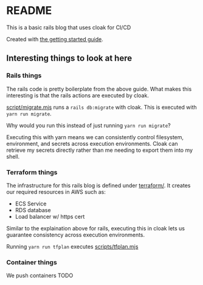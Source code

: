 # README

This is a basic rails blog that uses cloak for CI/CD

Created with [the getting started guide](https://guides.rubyonrails.org/getting_started.html).

## Interesting things to look at here

### Rails things
The rails code is pretty boilerplate from the above guide. What makes this interesting is that the rails actions are executed by cloak.

[script/migrate.mjs](script/migrate.mjs) runs a `rails db:migrate` with cloak. This is executed with `yarn run migrate`.

Why would you run this instead of just running `yarn run migrate`?

Executing this with yarn means we can consistently control filesystem, environment, and secrets across execution environments. Cloak can retrieve my secrets directly rather than me needing to export them into my shell.

### Terraform things
The infrastructure for this rails blog is defined under [terraform/](terraform/). It creates our required resources in AWS such as:
- ECS Service
- RDS database
- Load balancer w/ https cert

Similar to the explaination above for rails, executing this in cloak lets us guarantee consistency across execution environments.

Running `yarn run tfplan` executes [scripts/tfplan.mjs](scripts/tfplan.mjs)

### Container things
We push containers
TODO
